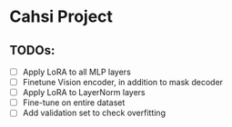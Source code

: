 # Cahsi Project

## TODOs:
- [ ] Apply LoRA to all MLP layers
- [ ] Finetune Vision encoder, in addition to mask decoder
- [ ] Apply LoRA to LayerNorm layers
- [ ] Fine-tune on entire dataset
- [ ] Add validation set to check overfitting